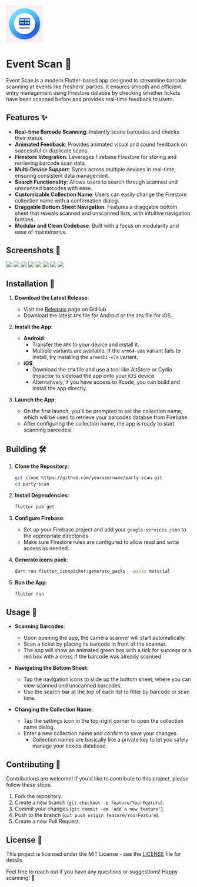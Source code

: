 <img src="assets/launcher_icons/ic_launcher.jpg" width=100>

# Event Scan 🎉

Event Scan is a modern Flutter-based app designed to streamline barcode scanning at events like freshers' parties. It ensures smooth and efficient entry management using Firestore databse by checking whether tickets have been scanned before and provides real-time feedback to users.

## Features ✨

- **Real-time Barcode Scanning**: Instantly scans barcodes and checks their status.
- **Animated Feedback**: Provides animated visual and sound feedback on successful or duplicate scans.
- **Firestore Integration**: Leverages Firebase Firestore for storing and retrieving barcode scan data.
- **Multi-Device Support**: Syncs across multiple devices in real-time, ensuring consistent data management.
- **Search Functionality**: Allows users to search through scanned and unscanned barcodes with ease.
- **Customizable Collection Name**: Users can easily change the Firestore collection name with a confirmation dialog.
- **Draggable Bottom Sheet Navigation**: Features a draggable bottom sheet that reveals scanned and unscanned lists, with intuitive navigation buttons.
- **Modular and Clean Codebase**: Built with a focus on modularity and ease of maintenance.

## Screenshots 📸

<img src="https://github.com/user-attachments/assets/ac86614b-075d-4ed5-8de7-cae5b1abd191" width=200 />
<img src="https://github.com/user-attachments/assets/8c02c64c-491e-418f-a567-ba34b091f438" width=200 />
<img src="https://github.com/user-attachments/assets/e0fd3bc4-b7ea-4a46-92af-fcbd3d5493e7" width=200 />
<img src="https://github.com/user-attachments/assets/e8cefeb4-b477-4222-9633-f6a75a3ca137" width=200 />
<img src="https://github.com/user-attachments/assets/b6b45042-35f8-478c-836e-62134a38e9f9" width=200 />
<img src="https://github.com/user-attachments/assets/a978f8dd-c783-4a37-b064-e58de94cf43a" width=200 />
<img src="https://github.com/user-attachments/assets/4d388e11-cd13-4b90-8116-bcafe0061d34" width=200 />
<img src="https://github.com/user-attachments/assets/3a012bfe-6033-48b1-a470-905bf5c4235e" width=200 />


## Installation 📲

1. **Download the Latest Release**:
   - Visit the [Releases](https://github.com/jeryjs/Party-Scan/releases/latest) page on GitHub.
   - Download the latest `APK` file for Android or the `IPA` file for iOS.

2. **Install the App**:
   - **Android**: 
     - Transfer the `APK` to your device and install it.
     - Multiple variants are available. If the `arm64-v8a` variant fails to install, try installing the `armeabi-v7a` variant.
   - **iOS**: 
     - Download the `IPA` file and use a tool like AltStore or Cydia Impactor to sideload the app onto your iOS device. 
     - Alternatively, if you have access to Xcode, you can build and install the app directly.

3. **Launch the App**:
   - On the first launch, you'll be prompted to set the collection name, which will be used to retrieve your barcodes databse from Firebase.
   - After configuring the collection name, the app is ready to start scanning barcodes!


## Building 🛠️

1. **Clone the Repository**:
   ```bash
   git clone https://github.com/yourusername/party-scan.git
   cd party-scan
   ```

2. **Install Dependencies**:
   ```bash
   flutter pub get
   ```

3. **Configure Firebase**:
   - Set up your Firebase project and add your `google-services.json` to the appropriate directories.
   - Make sure Firestore rules are configured to allow read and write access as needed.

4. **Generate icons pack**:
   ```bash
   dart run flutter_iconpicker:generate_packs --packs material
   ```

5. **Run the App**:
   ```bash
   flutter run
   ```

## Usage 🚀

- **Scanning Barcodes**:
  - Upon opening the app, the camera scanner will start automatically.
  - Scan a ticket by placing its barcode in front of the scanner.
  - The app will show an animated green box with a tick for success or a red box with a cross if the barcode was already scanned.

- **Navigating the Bottom Sheet**:
  - Tap the navigation icons to slide up the bottom sheet, where you can view scanned and unscanned barcodes.
  - Use the search bar at the top of each list to filter by barcode or scan time.

- **Changing the Collection Name**:
  - Tap the settings icon in the top-right corner to open the collection name dialog.
  - Enter a new collection name and confirm to save your changes.
    - Collection names are basically like a private key to let you safely manage your tickets database.

## Contributing 🤝

Contributions are welcome! If you'd like to contribute to this project, please follow these steps:

1. Fork the repository.
2. Create a new branch (`git checkout -b feature/YourFeature`).
3. Commit your changes (`git commit -am 'Add a new feature'`).
4. Push to the branch (`git push origin feature/YourFeature`).
5. Create a new Pull Request.

## License 📄

This project is licensed under the MIT License - see the [LICENSE](LICENSE) file for details.

Feel free to reach out if you have any questions or suggestions! Happy scanning! 🎉
